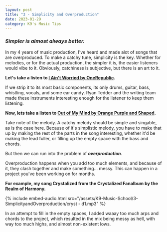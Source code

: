 ```yaml
---
layout: post
title: "3 - Simplicity and Overproduction"
date: 2023-01-29
category: K9's Music Tips
---
```


### *Simpler is almost always better.*

In my 4 years of music production, I've heard and made alot of songs that are overproduced. To make a catchy tune, simplicity is the key. Whether for melodies, or for the actual production, the simpler it is, the easier listeners would vibe to it. Obviously, catchiness is subjective, but there is an art to it.

**Let's take a listen to [I Ain't Worried by OneRepublic](https://youtu.be/mNEUkkoUoIA?t=19).** 

If we strip it to its most basic components, its only drums, guitar, bass, whistling, vocals, and some ear candy. Ryan Tedder and the writing team made these instruments interesting enough for the listener to keep them listening.

**Now, lets take a listen to [Out of My Mind by Orange Purple and Shaped](https://youtu.be/S0gZGX5gQIQ?t=63).** 

Take note of the melody. A catchy melody should be simple and singable, as is the case here. Because of it's simplistic melody, you have to make that up by making the rest of the parts in the song interesting, whether it'd be making the lead fuller, or filling up the empty space with the bass and chords.

But then we can run into the problem of ***overproduction***.

Overproduction happens when you add too much elements, and because of it, they clash together and make something... messy. This can happen in a project you've been working on for months. 

**For example, my song Crystalized from the Crystalized Fanalbum by the Realm of Harmony.**

{% include embed-audio.html src="/assets/K9-Music-School/3-SimplicityandOverproduction/cryst - d1.mp3" %}

In an attempt to fill in the empty spaces, I added waaay too much arps and chords to the project, which resulted in the mix being messy as hell, with way too much highs, and almost non-existent lows.

